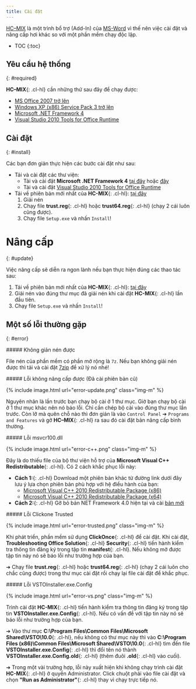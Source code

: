 ```yaml
---
title: Cài đặt
---
```


[HC–MIX](/projects/hc-mix/) là một trình bổ trợ (Add-In) của [MS-Word](/word/) vì thế nên việc cài đặt và nâng cấp hơi khác so với một phần mềm chạy độc lập.
- TOC
{:toc}

## Yêu cầu hệ thống
{: #required}

**HC–MIX**{: .cl-hl} cần những thứ sau đây để chạy được:
- [MS Office 2007 trở lên](https://products.office.com/vi-vn/compare-microsoft-office-products)
- [Windows XP (x86) Service Pack 3 trở lên](https://www.microsoft.com/en-us/software-download)
- [Microsoft .NET Framework 4](https://www.microsoft.com/en-us/download/details.aspx?id=17851)
- [Visual Studio 2010 Tools for Office Runtime](https://www.microsoft.com/en-us/download/details.aspx?id=48217)

## Cài đặt
{: #install}

Các bạn đơn giản thực hiện các bước cài đặt như sau:
- Tải và cài đặt các thư viện:
    + Tải và cài đặt **Microsoft .NET Framework 4** [tại đây](https://www.microsoft.com/en-us/download/details.aspx?id=17718) hoặc [đây](https://www.microsoft.com/en-us/download/details.aspx?id=17851)
    + Tải và cài đặt [Visual Studio 2010 Tools for Office Runtime](https://www.microsoft.com/en-us/download/details.aspx?id=48217)
- Tải về phiên bản mới nhất của **HC-MIX**{: .cl-hl}: [tại đây](/download/hc-mix.7z)
    1. Giải nén
    2. Chạy file **trust.reg**{: .cl-hl} hoặc **trust64.reg**{: .cl-hl} (chạy 2 cái luôn cũng được).
    3. Chạy file `Setup.exe` và nhấn `Install`!

# Nâng cấp
{: #update}

Việc nâng cấp sẽ diễn ra ngon lành nếu bạn thực hiện đúng các thao tác sau:
1. Tải về phiên bản mới nhất của **HC-MIX**{: .cl-hl}: [tại đây](/download/hc-mix.7z)
2. Giải nén vào đúng thư mục đã giải nén khi cài đặt **HC-MIX**{: .cl-hl} lần đầu tiên.
3. Chạy file `Setup.exe` và nhấn `Install`!

## Một số lỗi thường gặp
{: #error}

<div class="note info">
##### Không giản nén được

File nén của phần mềm có phần mở rộng là `7z`. Nếu bạn không giải nén được thì tải và cài đặt [7zip](http://www.7-zip.org/download.html) để xử lý nó nhé!
</div>

<div class="note danger">
##### Lỗi không nâng cấp được (Đã cài phiên bản cũ)

{% include image.html url="error-update.png" class="img-m" %}

Nguyên nhân là lần trước bạn chạy bộ cài ở 1 thư mục. Giờ bạn chạy bộ cài ở 1 thư mục khác nên nó báo lỗi. Chỉ cần chép bộ cài vào đúng thư mục lần trước. Còn lỡ mà quên chỗ nào thì đơn giản là vào `Control Panel` ➔ `Programs and Features` và gỡ **HC–MIX**{: .cl-hl} ra sau đó cài đặt bản nâng cấp bình thường.
</div>

<div class="note danger">
##### Lỗi msvcr100.dll

{% include image.html url="error-c++.png" class="img-m" %}

Đây là do thiếu file của bộ thư viện hỗ trợ của **Microsoft Visual C++ Redistributable**{: .cl-hl}. Có 2 cách khắc phục lỗi này:

+ **Cách 1:**{: .cl-hl} Download một phiên bản khác từ đường link dưới đây lưu ý lựa chọn phiên bản phù hợp với hệ điều hành của bạn:
    - [Microsoft Visual C++ 2010 Redistributable Package (x86)](https://www.microsoft.com/en-us/download/details.aspx?id=5555)
    - [Microsoft Visual C++ 2010 Redistributable Package (x64)](http://www.microsoft.com/download/en/details.aspx?id=14632)
+ **Cách 2:**{: .cl-hl} Gỡ bỏ bản NET Framework 4.0 hiện tại và cài [bản mới](https://www.microsoft.com/en-us/download/details.aspx?id=24872)
</div>

<div class="note danger">
##### Lỗi Clickone Trusted

{% include image.html url="error-trusted.png" class="img-m" %}

Khi phát triển, phần mềm sử dụng **ClickOnce**{: .cl-hl} để cài đặt. Khi cài đặt, **Troubleshooting Office Solution**{: .cl-hl} **Security**{: .cl-hl} tiến hành kiểm tra thông tin đăng ký trong tập tin **manifest**{: .cl-hl}. Nếu không mở được tập tin này nó sẽ báo lỗi như trường hợp của bạn. 

➔ Chạy file **trust.reg**{: .cl-hl} hoặc **trust64.reg**{: .cl-hl} (chạy 2 cái luôn cho chắc cũng được) trong thư mục cài đặt rồi chạy lại file cài đặt để khắc phục.
 </div>

<div class="note danger">
##### Lỗi VSTOInstaller.exe.Config

{% include image.html url="error-vs.png" class="img-m" %}

Trình cài đặt **HC-MIX**{: .cl-hl} tiến hành kiểm tra thông tin đăng ký trong tập tin **VSTOInstaller.exe.Config**{: .cl-hl}. Nếu có vấn đề với tập tin này nó sẽ báo lỗi như trường hợp của bạn.

➔ Vào thư mục **C:\Program Files\Common Files\Microsoft Shared\VSTO\10.0**{: .cl-hl}, nếu không có thư mục này thì vào **C:\Program Files (x86)\Common Files\Microsoft Shared\VSTO\10.0**{: .cl-hl} tìm đến file **VSTOInstaller.exe.Config**{: .cl-hl} thì đổi tên nó thành **VSTOInstaller.exe.Config.old**{: .cl-hl} (thêm đuôi **.old**{: .cl-hl} vào cuối).

➔ Trong một vài trường hợp, lỗi này xuất hiện khi không chạy trình cài đặt **HC-MIX**{: .cl-hl} ở quyền Administrator. Click chuột phải vào file cài đặt và chọn **"Run as Administrator"**{: .cl-hl} thay vì chạy trực tiếp nó.
 </div>